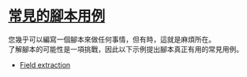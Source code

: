 # [常見的腳本用例](https://www.elastic.co/guide/en/elasticsearch/reference/current/common-script-uses.html)

您幾乎可以編寫一個腳本來做任何事情，但有時，這就是麻煩所在。  
了解腳本的可能性是一項挑戰，因此以下示例提出腳本真正有用的常見用例。

* [Field extraction](field-extraction.md)
